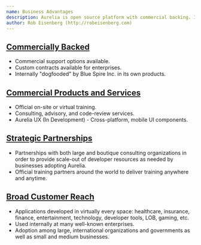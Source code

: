 ```yaml
---
name: Business Advantages
description: Aurelia is open source platform with commercial backing. If your business is going to spend significant money building software, you want to do it on a platform that's committed to you as a customer. You want to be able to form a relationship with your technology provider to ensure that you and your developers have a solid platform upon which to build your business now and in the years to come.
author: Rob Eisenberg (http://robeisenberg.com)
---
```


## [Commercially Backed](aurelia-doc://section/1/version/1.0.0)

* Commercial support options available.
* Custom contracts available for enterprises.
* Internally "dogfooded" by Blue Spire Inc. in its own products.

## [Commercial Products and Services](aurelia-doc://section/2/version/1.0.0)

* Official on-site or virtual training.
* Consulting, advisory, and code-review services.
* Aurelia UX (In Development) - Cross-platform, mobile UI components.

## [Strategic Partnerships](aurelia-doc://section/3/version/1.0.0)

* Partnerships with both large and boutique consulting organizations in order to provide scale-out of developer resources as needed by businesses adopting Aurelia.
* Official training partners around the world to deliver training anywhere and anytime.

## [Broad Customer Reach](aurelia-doc://section/4/version/1.0.0)

* Applications developed in virtually every space: healthcare, insurance, finance, entertainment, technology, developer tools, LOB, gaming, etc.
* Used internally at many well-known enterprises.
* Adoption among large, international organizations and governments as well as small and medium businesses.
